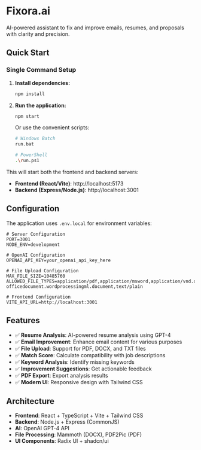 # Fixora.ai

AI-powered assistant to fix and improve emails, resumes, and proposals with clarity and precision.

## Quick Start

### Single Command Setup

1. **Install dependencies:**

   ```bash
   npm install
   ```

2. **Run the application:**

   ```bash
   npm start
   ```

   Or use the convenient scripts:

   ```bash
   # Windows Batch
   run.bat

   # PowerShell
   .\run.ps1
   ```

This will start both the frontend and backend servers:

- **Frontend (React/Vite)**: http://localhost:5173
- **Backend (Express/Node.js)**: http://localhost:3001

## Configuration

The application uses `.env.local` for environment variables:

```env
# Server Configuration
PORT=3001
NODE_ENV=development

# OpenAI Configuration
OPENAI_API_KEY=your_openai_api_key_here

# File Upload Configuration
MAX_FILE_SIZE=10485760
ALLOWED_FILE_TYPES=application/pdf,application/msword,application/vnd.openxmlformats-officedocument.wordprocessingml.document,text/plain

# Frontend Configuration
VITE_API_URL=http://localhost:3001
```

## Features

- ✅ **Resume Analysis**: AI-powered resume analysis using GPT-4
- ✅ **Email Improvement**: Enhance email content for various purposes
- ✅ **File Upload**: Support for PDF, DOCX, and TXT files
- ✅ **Match Score**: Calculate compatibility with job descriptions
- ✅ **Keyword Analysis**: Identify missing keywords
- ✅ **Improvement Suggestions**: Get actionable feedback
- ✅ **PDF Export**: Export analysis results
- ✅ **Modern UI**: Responsive design with Tailwind CSS

## Architecture

- **Frontend**: React + TypeScript + Vite + Tailwind CSS
- **Backend**: Node.js + Express (CommonJS)
- **AI**: OpenAI GPT-4 API
- **File Processing**: Mammoth (DOCX), PDF2Pic (PDF)
- **UI Components**: Radix UI + shadcn/ui
